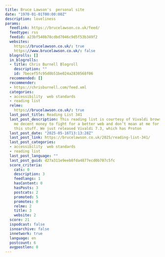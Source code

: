 ```yaml
---
title: Bruce Lawson's  personal site
date: "1970-01-01T00:00:00Z"
description: loveliness
params:
  feedlink: https://brucelawson.co.uk/feed/
  feedtype: rss
  feedid: a23bf540b78cdbd7046c9d5f53b349f2
  websites:
    https://brucelawson.co.uk/: true
    https://www.brucelawson.co.uk/: false
  blogrolls: []
  in_blogrolls:
  - title: Chris Burnell Blogroll
    description: ""
    id: 7becef5fc95d0b51be024a2830568f06
  recommended: []
  recommender:
  - https://chrisburnell.com/feed.xml
  categories:
  - accessibility  web standards
  - reading list
  relme:
    https://brucelawson.co.uk/: true
  last_post_title: Reading List 341
  last_post_description: This reading list is courtesy of Vivaldi browser, who pay
    me decent money to fight for a better web and don’t moan at me for reading all
    this stuff. We just released Vivaldi 7.3, which has Proton
  last_post_date: "2025-05-16T13:13:28Z"
  last_post_link: https://brucelawson.co.uk/2025/reading-list-341/
  last_post_categories:
  - accessibility  web standards
  - reading list
  last_post_language: ""
  last_post_guid: d27a311e9eeb8fda4877ecd0b707c5fc
  score_criteria:
    cats: 0
    description: 3
    feedlangs: 1
    hasContent: 0
    hasPosts: 3
    postcats: 2
    promoted: 5
    promotes: 0
    relme: 2
    title: 3
    website: 2
  score: 21
  ispodcast: false
  isnoarchive: false
  innetwork: true
  language: en
  postcount: 6
  avgpostlen: 0
---
```

